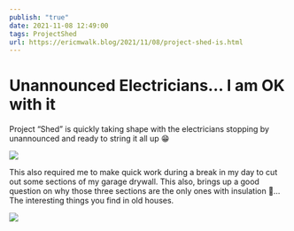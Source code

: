 ```yaml
---
publish: "true"
date: 2021-11-08 12:49:00
tags: ProjectShed
url: https://ericmwalk.blog/2021/11/08/project-shed-is.html
---
```


# Unannounced Electricians… I am OK with it

Project “Shed” is quickly taking shape with the electricians stopping by unannounced and ready to string it all up 😁

![](https://ericmwalk.blog/uploads/2021/cd9fafd2a8.jpg)

This also required me to make quick work during a break in my day to cut out some sections of my garage drywall. This also, brings up a good question on why those three sections are the only ones with insulation 🤨… The interesting things you find in old houses.

![](https://ericmwalk.blog/uploads/2021/cc2348903c.jpg)
